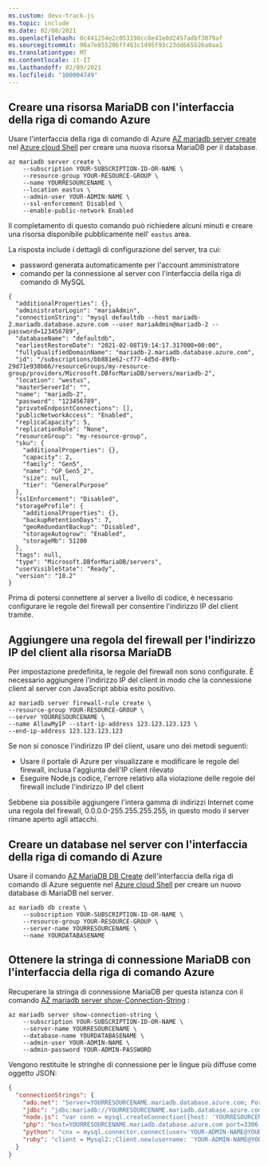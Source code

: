 ```yaml
---
ms.custom: devx-track-js
ms.topic: include
ms.date: 02/08/2021
ms.openlocfilehash: 0c441254e2c053198cc8e41e0d2457adbf3079af
ms.sourcegitcommit: 98a7e855206ff463c1d95f93c23dd665b26a0aa1
ms.translationtype: MT
ms.contentlocale: it-IT
ms.lasthandoff: 02/09/2021
ms.locfileid: "100004749"
---
```

## <a name="create-a-mariadb-resource-with-azure-cli"></a>Creare una risorsa MariaDB con l'interfaccia della riga di comando Azure

Usare l'interfaccia della riga di comando di Azure [AZ mariadb server create](/cli/azure/mariadb/server#az_mariadb_server_create) nel [Azure cloud Shell](https://shell.azure.com) per creare una nuova risorsa MariaDB per il database. 

```azurecli
az mariadb server create \
    --subscription YOUR-SUBSCRIPTION-ID-OR-NAME \
    --resource-group YOUR-RESOURCE-GROUP \
    --name YOURRESOURCENAME \
    --location eastus \
    --admin-user YOUR-ADMIN-NAME \
    --ssl-enforcement Disabled \
    --enable-public-network Enabled  
```

Il completamento di questo comando può richiedere alcuni minuti e creare una risorsa disponibile pubblicamente nell' `eastus` area. 

La risposta include i dettagli di configurazione del server, tra cui: 
* password generata automaticamente per l'account amministratore
* comando per la connessione al server con l'interfaccia della riga di comando di MySQL

```text
{
  "additionalProperties": {},
  "administratorLogin": "mariaAdmin",
  "connectionString": "mysql defaultdb --host mariadb-2.mariadb.database.azure.com --user mariaAdmin@mariadb-2 --password=123456789",
  "databaseName": "defaultdb",
  "earliestRestoreDate": "2021-02-08T19:14:17.317000+00:00",
  "fullyQualifiedDomainName": "mariadb-2.mariadb.database.azure.com",
  "id": "/subscriptions/bb881e62-cf77-4d5d-89fb-29d71e930b66/resourceGroups/my-resource-group/providers/Microsoft.DBforMariaDB/servers/mariadb-2",
  "location": "westus",
  "masterServerId": "",
  "name": "mariadb-2",
  "password": "123456789",
  "privateEndpointConnections": [],
  "publicNetworkAccess": "Enabled",
  "replicaCapacity": 5,
  "replicationRole": "None",
  "resourceGroup": "my-resource-group",
  "sku": {
    "additionalProperties": {},
    "capacity": 2,
    "family": "Gen5",
    "name": "GP_Gen5_2",
    "size": null,
    "tier": "GeneralPurpose"
  },
  "sslEnforcement": "Disabled",
  "storageProfile": {
    "additionalProperties": {},
    "backupRetentionDays": 7,
    "geoRedundantBackup": "Disabled",
    "storageAutogrow": "Enabled",
    "storageMb": 51200
  },
  "tags": null,
  "type": "Microsoft.DBforMariaDB/servers",
  "userVisibleState": "Ready",
  "version": "10.2"
}
```

Prima di potersi connettere al server a livello di codice, è necessario configurare le regole del firewall per consentire l'indirizzo IP del client tramite. 

## <a name="add-firewall-rule-for-your-client-ip-address-to-mariadb-resource"></a>Aggiungere una regola del firewall per l'indirizzo IP del client alla risorsa MariaDB

Per impostazione predefinita, le regole del firewall non sono configurate. È necessario aggiungere l'indirizzo IP del client in modo che la connessione client al server con JavaScript abbia esito positivo.

```azurecli
az mariadb server firewall-rule create \
--resource-group YOUR-RESOURCE-GROUP \
--server YOURRESOURCENAME \
--name AllowMyIP --start-ip-address 123.123.123.123 \
--end-ip-address 123.123.123.123
```

Se non si conosce l'indirizzo IP del client, usare uno dei metodi seguenti:
* Usare il portale di Azure per visualizzare e modificare le regole del firewall, inclusa l'aggiunta dell'IP client rilevato
* Eseguire Node.js codice, l'errore relativo alla violazione delle regole del firewall include l'indirizzo IP del client

Sebbene sia possibile aggiungere l'intera gamma di indirizzi Internet come una regola del firewall, 0.0.0.0-255.255.255.255, in questo modo il server rimane aperto agli attacchi.

## <a name="create-a-database-on-the-server-with-azure-cli"></a>Creare un database nel server con l'interfaccia della riga di comando di Azure

Usare il comando [AZ MariaDB DB Create](/cli/azure/mariadb/db#az_mariadb_db_create) dell'interfaccia della riga di comando di Azure seguente nel [Azure cloud Shell](https://shell.azure.com) per creare un nuovo database di MariaDB nel server. 

```azurecli
az mariadb db create \
    --subscription YOUR-SUBSCRIPTION-ID-OR-NAME \
    --resource-group YOUR-RESOURCE-GROUP \
    --server-name YOURRESOURCENAME \
    --name YOURDATABASENAME
```

## <a name="get-the-mariadb-connection-string-with-azure-cli"></a>Ottenere la stringa di connessione MariaDB con l'interfaccia della riga di comando Azure

Recuperare la stringa di connessione MariaDB per questa istanza con il comando [AZ mariadb server show-Connection-String](/cli/azure/mariadb/server#az_mariadb_server_show_connection_string) :

```azurecli
az mariadb server show-connection-string \
    --subscription YOUR-SUBSCRIPTION-ID-OR-NAME \
    --server-name YOURRESOURCENAME \
    --database-name YOURDATABASENAME \
    --admin-user YOUR-ADMIN-NAME \
    --admin-password YOUR-ADMIN-PASSWORD 
```

Vengono restituite le stringhe di connessione per le lingue più diffuse come oggetto JSON:

```json
{
  "connectionStrings": {
    "ado.net": "Server=YOURRESOURCENAME.mariadb.database.azure.com; Port=3306; Database=YOURDATABASENAME; Uid=YOUR-ADMIN-NAME@YOURRESOURCENAME; Pwd=YOUR-ADMIN-PASSWORD",
    "jdbc": "jdbc:mariadb://YOURRESOURCENAME.mariadb.database.azure.com:3306/YOURDATABASENAME?user=YOUR-ADMIN-NAME@YOURRESOURCENAME&password=YOUR-ADMIN-PASSWORD",
    "node.js": "var conn = mysql.createConnection({host: 'YOURRESOURCENAME.mariadb.database.azure.com', user: 'YOUR-ADMIN-NAME@YOURRESOURCENAME',password: YOUR-ADMIN-PASSWORD, database: YOURDATABASENAME, port: 3306});",
    "php": "host=YOURRESOURCENAME.mariadb.database.azure.com port=3306 dbname=YOURDATABASENAME user=YOUR-ADMIN-NAME@YOURRESOURCENAME password=YOUR-ADMIN-PASSWORD",
    "python": "cnx = mysql.connector.connect(user='YOUR-ADMIN-NAME@YOURRESOURCENAME', password='YOUR-ADMIN-PASSWORD', host='YOURRESOURCENAME.mariadb.database.azure.com', port=3306, database='YOURDATABASENAME')",
    "ruby": "client = Mysql2::Client.new(username: 'YOUR-ADMIN-NAME@YOURRESOURCENAME', password: 'YOUR-ADMIN-PASSWORD', database: 'YOURDATABASENAME', host: 'YOURRESOURCENAME.mariadb.database.azure.com', port: 3306)"
  }
}
``` 




